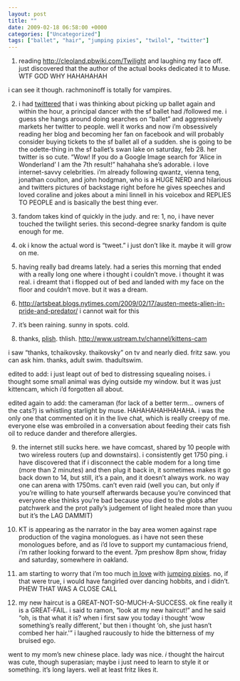 ```yaml
---
layout: post
title: ""
date: 2009-02-18 06:58:00 +0000
categories: ["Uncategorized"]
tags: ["ballet", "hair", "jumping pixies", "twilol", "twitter"]
---
```


1. reading http://cleoland.pbwiki.com/Twilight and laughing my face off. just discovered that the author of the actual books dedicated it to Muse. WTF GOD WHY HAHAHAHAH

i can see it though. rachmoninoff is totally for vampires.

2. i had [twittered](http://twitter.com/judytuna/status/1197183559) that i was thinking about picking up ballet again and within the hour, a principal dancer with the sf ballet had /followed me. i guess she hangs around doing searches on “ballet” and aggressively markets her twitter to people. well it works and now i’m obsessively reading her blog and becoming her fan on facebook and will probably consider buying tickets to the sf ballet all of a sudden. she is going to be the odette-thing in the sf ballet’s swan lake on saturday, feb 28. her twitter is so cute. “Wow! If you do a Google Image search for ‘Alice in Wonderland’ I am the 7th result!” hahahaha she’s adorable. i love internet-savvy celebrities. i’m already following qwantz, vienna teng, jonathan coulton, and john hodgman, who is a HUGE NERD and hilarious and twitters pictures of backstage right before he gives speeches and loved coraline and jokes about a mini linnell in his voicebox and REPLIES TO PEOPLE and is basically the best thing ever.

3. fandom takes kind of quickly in the judy. and re: 1, no, i have never touched the twilight series. this second-degree snarky fandom is quite enough for me.

4. ok i know the actual word is “tweet.” i just don’t like it. maybe it will grow on me.

5. having really bad dreams lately. had a series this morning that ended with a really long one where i thought i couldn’t move. i thought it was real. i dreamt that i flopped out of bed and landed with my face on the floor and couldn’t move. but it was a dream.

6. http://artsbeat.blogs.nytimes.com/2009/02/17/austen-meets-alien-in-pride-and-predator/ i cannot wait for this

7. it’s been raining. sunny in spots. cold.

8. thanks, [plish](http://plish.livejournal.com/). thlish. http://www.ustream.tv/channel/kittens-cam

i saw “thanks, tchaikovsky. thaikovsky” on tv and nearly died. fritz saw. you can ask him. thanks, adult swim. thadultswim.

edited to add: i just leapt out of bed to distressing squealing noises. i thought some small animal was dying outside my window. but it was just kittencam, which i’d forgotten all about.

edited again to add: the cameraman (for lack of a better term… owners of the cats?) is whistling starlight by muse. HAHAHAHAHHAHAHA. i was the only one that commented on it in the live chat, which is really creepy of me. everyone else was embroiled in a conversation about feeding their cats fish oil to reduce dander and therefore allergies.

9. the internet still sucks here. we have comcast, shared by 10 people with two wireless routers (up and downstairs). i consistently get 1750 ping. i have discovered that if i disconnect the cable modem for a long time (more than 2 minutes) and then plug it back in, it sometimes makes it go back down to 14, but still, it’s a pain, and it doesn’t always work. no way one can arena with 1750ms. can’t even raid (well you can, but only if you’re willing to hate yourself afterwards because you’re convinced that everyone else thinks you’re bad because you died to the globs after patchwerk and the prot pally’s judgement of light healed more than yuou but it’s the LAG DAMMIT)

10. KT is appearing as the narrator in the bay area women against rape production of the vagina monologues. as i have not seen these monologues before, and as i’d love to support my cuntamacious friend, i’m rather looking forward to the event. 7pm preshow 8pm show, friday and saturday, somewhere in oakland.

11. am starting to worry that i’m too much [in love](http://www.facebook.com/profile.php?id=559241232&ref=mf#/photo.php?pid=1414998&id=38888761938) with [jumping pixies](http://i97.photobucket.com/albums/l202/judytuna/10.jpg). no, if that were true, i would have fangirled over dancing hobbits, and i didn’t. PHEW THAT WAS A CLOSE CALL

12. my new haircut is a GREAT-NOT-SO-MUCH-A-SUCCESS. ok fine really it is a GREAT-FAIL. i said to ramon, “look at my new haircut!” and he said “oh, is that what it is? when i first saw you today i thought ‘wow something’s really different,’ but then i thought ‘oh, she just hasn’t combed her hair.'” i laughed raucously to hide the bitterness of my bruised ego.

went to my mom’s new chinese place. lady was nice. *i* thought the haircut was cute, though superasian; maybe i just need to learn to style it or something. it’s long layers. well at least fritz likes it.